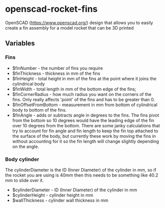 # openscad-rocket-fins

OpenSCAD (https://www.openscad.org/) design that allows you to easily create a fin assembly for a model rocket that can be 3D printed

## Variables

### Fins
* $finNumber - the number of fins you require
* $finThickness - thickness in mm of the fins
* $finHeight - total height in mm of the fins at the point where it joins the cylindrical body
* $finWidth - total length in mm of the bottom edge of the fins;
* $finCornerRadius - how much radius you want on the corners of the fins. Only really affects 'point' of the fins and has to be greater than 0. 
* $finOffsetFromBottom - measurement in mm from bottom of cylindrical body to bottom of the fins. 
* $finAngle - adds or subtracts angle in degrees to the fins. The fins pivot from the bottom so 10 degrees would have the leading edge of the fin over 10 degrees from the bottom. There are some janky calculations that try to account for fin angle and fin length to keep the fin top attached to the surface of the body, but currently these work by moving the fins in without accounting for it so the fin length will change slightly depending on the angle. 

### Body cylinder
The cylinderDiameter is the ID (Inner Diameter) of the cylinder in mm, so if the rocket you are using is 40mm then this needs to be something like 40.2 mm to slide over it.
* $cylinderDiameter - ID (Inner Diameter) of the cylinder in mm
* $cylinderHeight - cylinder height in mm
* $wallThickness - cylinder wall thickness in mm

